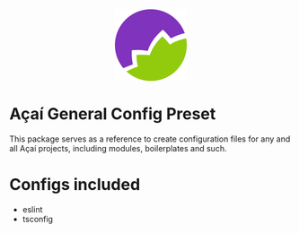 <div align="center"><img src="https://github.com/AcaiJS/ref_documentation/blob/production/public/img/logo.svg" width="128"></div>

# Açaí General Config Preset

This package serves as a reference to create configuration files for any and all Açaí projects, including modules, boilerplates and such.

# Configs included

- eslint
- tsconfig
